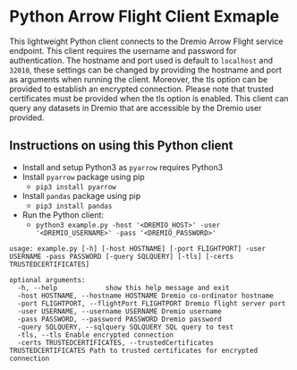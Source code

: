 # Python Arrow Flight Client Exmaple
This lightweight Python client connects to the Dremio Arrow Flight service endpoint. This client requires the username and password for authentication. The hostname and port used is default to `localhost` and `32010`, these settings can be changed by providing the hostname and port as arguments when running the client. Moreover, the tls option can be provided to establish an encrypted connection. Please note that trusted certificates must be provided when the tls option is enabled. This client can query any datasets in Dremio that are accessible by the Dremio user provided.

## Instructions on using this Python client
- Install and setup Python3 as `pyarrow` requires Python3
- Install `pyarrow` package using pip
  - `pip3 install pyarrow`
- Install `pandas` package using pip
  - `pip3 install pandas`
- Run the Python client:
  - `python3 example.py -host '<DREMIO_HOST>' -user '<DREMIO_USERNAME>' -pass '<DREMIO_PASSWORD>'`

```
usage: example.py [-h] [-host HOSTNAME] [-port FLIGHTPORT] -user USERNAME -pass PASSWORD [-query SQLQUERY] [-tls] [-certs TRUSTEDCERTIFICATES]

optional arguments:
  -h, --help            show this help message and exit
  -host HOSTNAME, --hostname HOSTNAME Dremio co-ordinator hostname
  -port FLIGHTPORT, --flightPort FLIGHTPORT Dremio flight server port
  -user USERNAME, --username USERNAME Dremio username
  -pass PASSWORD, --password PASSWORD Dremio password
  -query SQLQUERY, --sqlquery SQLQUERY SQL query to test
  -tls, --tls Enable encrypted connection
  -certs TRUSTEDCERTIFICATES, --trustedCertificates TRUSTEDCERTIFICATES Path to trusted certificates for encrypted connection
```